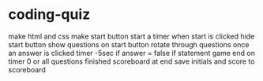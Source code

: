 # coding-quiz


make html and css
make start button
start a timer when start is clicked
hide start button
show questions on start button
rotate through questions once an answer is clicked 
timer -5sec if answer = false if statement
 game end on timer 0 or all questions finished
 scoreboard at end
 save initials and score to scoreboard
 